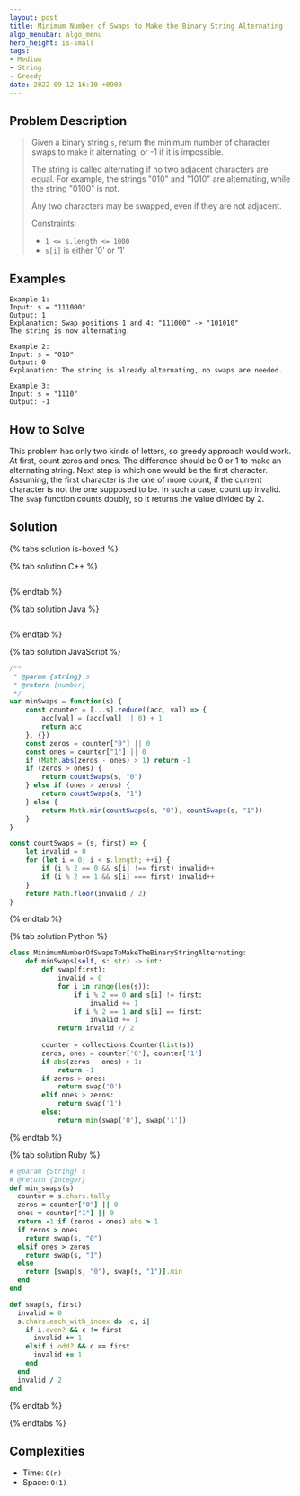 ```yaml
---
layout: post
title: Minimum Number of Swaps to Make the Binary String Alternating
algo_menubar: algo_menu
hero_height: is-small
tags:
- Medium
- String
- Greedy
date: 2022-09-12 16:10 +0900
---
```


## Problem Description
> Given a binary string `s`, return the minimum number of character swaps to make it alternating,
> or -1 if it is impossible.
>
> The string is called alternating if no two adjacent characters are equal.
> For example, the strings "010" and "1010" are alternating, while the string "0100" is not.
>
> Any two characters may be swapped, even if they are not adjacent.
>
> Constraints:
> - `1 <= s.length <= 1000`
> - `s[i]` is either '0' or '1'


## Examples
```
Example 1:
Input: s = "111000"
Output: 1
Explanation: Swap positions 1 and 4: "111000" -> "101010"
The string is now alternating.
```

```
Example 2:
Input: s = "010"
Output: 0
Explanation: The string is already alternating, no swaps are needed.
```

```
Example 3:
Input: s = "1110"
Output: -1
```

## How to Solve

This problem has only two kinds of letters, so greedy approach would work.
At first, count zeros and ones.
The difference should be 0 or 1 to make an alternating string.
Next step is which one would be the first character.
Assuming, the first character is the one of more count,
if the current character is not the one supposed to be. In such a case, count up invalid.
The `swap` function counts doubly, so it returns the value divided by 2.

## Solution

{% tabs solution is-boxed %}

{% tab solution C++ %}
```cpp

```
{% endtab %}

{% tab solution Java %}
```java

```
{% endtab %}

{% tab solution JavaScript %}
```js
/**
 * @param {string} s
 * @return {number}
 */
var minSwaps = function(s) {
    const counter = [...s].reduce((acc, val) => {
        acc[val] = (acc[val] || 0) + 1
        return acc
    }, {})
    const zeros = counter["0"] || 0
    const ones = counter["1"] || 0
    if (Math.abs(zeros - ones) > 1) return -1
    if (zeros > ones) {
        return countSwaps(s, "0")
    } else if (ones > zeros) {
        return countSwaps(s, "1")
    } else {
        return Math.min(countSwaps(s, "0"), countSwaps(s, "1"))
    }
}

const countSwaps = (s, first) => {
    let invalid = 0
    for (let i = 0; i < s.length; ++i) {
        if (i % 2 == 0 && s[i] !== first) invalid++
        if (i % 2 == 1 && s[i] === first) invalid++
    }
    return Math.floor(invalid / 2)
}
```
{% endtab %}

{% tab solution Python %}
```python
class MinimumNumberOfSwapsToMakeTheBinaryStringAlternating:
    def minSwaps(self, s: str) -> int:
        def swap(first):
            invalid = 0
            for i in range(len(s)):
                if i % 2 == 0 and s[i] != first:
                    invalid += 1
                if i % 2 == 1 and s[i] == first:
                    invalid += 1
            return invalid // 2
    
        counter = collections.Counter(list(s))
        zeros, ones = counter['0'], counter['1']
        if abs(zeros - ones) > 1:
            return -1
        if zeros > ones:
            return swap('0')
        elif ones > zeros:
            return swap('1')
        else:
            return min(swap('0'), swap('1'))
```
{% endtab %}

{% tab solution Ruby %}
```ruby
# @param {String} s
# @return {Integer}
def min_swaps(s)
  counter = s.chars.tally
  zeros = counter["0"] || 0
  ones = counter["1"] || 0
  return -1 if (zeros - ones).abs > 1
  if zeros > ones
    return swap(s, "0")
  elsif ones > zeros
    return swap(s, "1")
  else
    return [swap(s, "0"), swap(s, "1")].min
  end
end

def swap(s, first)
  invalid = 0
  s.chars.each_with_index do |c, i|
    if i.even? && c != first
      invalid += 1
    elsif i.odd? && c == first
      invalid += 1
    end
  end
  invalid / 2
end
```
{% endtab %}

{% endtabs %}


## Complexities
- Time: `O(n)`
- Space: `O(1)`
 

